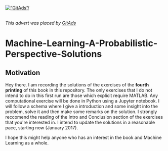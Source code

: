 <a href='https://tracking.gitads.io/?repo=Machine-Learning-A-Probabilistic-Perspective-Solutions'><img src="https://images.gitads.io/Machine-Learning-A-Probabilistic-Perspective-Solutions" alt=“GitAds”/></a>

<br><i>This advert was placed by <a href='https://tracking.gitads.io/?campaign=gitads&repo=estabbarcontroller&redirect=gitads.io'>GitAds</a> </i>

# Machine-Learning-A-Probabilistic-Perspective-Solutions

## Motivation

Hey there. I am recording the solutions of the exercises of the **fourth printing** of this book in this repository. The only exercises that I do not intend to do in this first run are those which explicit require MATLAB. Any computational exercise will be done in Python using a Jupyter notebook. I will follow a schema where I give a introduction and some insight into the problem, solve it and then make some remarks on the solution. I strongly reccomend the reading of the Intro and Conclusion section of the exercises that you're interested in. I intend to update the solutions in a reasonable pace, starting now (January 2017). 

I hope this might help anyone who has an interest in the book and Machine Learning as a whole.

